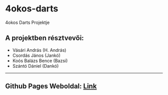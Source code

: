 # 4okos-darts
 4okos Darts Projektje

## A projektben résztvevői:
 - Vásári András (H. András)
 - Csordás János (Jankó)
 - Koós Balázs Bence (Bazsi)
 - Szántó Dániel (Dankó)

---

## Github Pages Weboldal: [Link](https://janibt.github.io/4okos-darts/)
